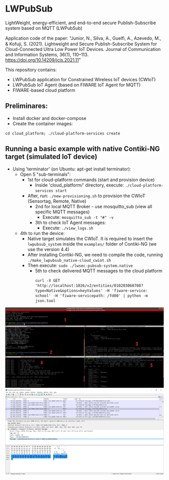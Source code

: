 # LWPubSub
LightWeight, energy-efficient, and end-to-end secure Publish-Subscribe system based on MQTT (LWPubSub)

Application code of the paper: "Junior, N., Silva, A., Guelﬁ, A., Azevedo, M., & Kofuji, S. (2021). Lightweight and Secure Publish-Subscribe System for Cloud-Connected Ultra Low Power IoT Devices. Journal of Communication and Information Systems, 36(1), 110–113. https://doi.org/10.14209/jcis.2021.11"

This repository contains:
  - LWPubSub application for Constrained Wireless IoT devices (CWIoT)
  - LWPubSub IoT Agent (based on FIWARE IoT Agent for MQTT)
  - FIWARE-based cloud platform

## Preliminares:
  * Install docker and docker-compose
  * Create the container images:
```
cd cloud_platform; ./cloud-platform-services create
```

## Running a basic example with native Contiki-NG target (simulated IoT device)
* Using 'terminator' (on Ubuntu: apt-get install terminator):
	- Open 5 "sub-terminals":
		- 1st for cloud-platform commands (start and provision device)
			- Inside 'cloud_platform/' directory, execute: ``` ./cloud-platform-services start ```
      - After, run: ``` ./new-provisioning.sh ``` to provision the CWIoT (Sensortag, Remote, Native)
		- 2nd for local MQTT Broker - use mosquitto_sub (view all specific MQTT messages)
			- Execute: ``` mosquitto_sub -t "#" -v ```
		- 3th to check IoT Agent messages:
			- Execute: ``` ./view_logs.sh ```
    - 4th to run the device:
      - Native target simulates the CWIoT. It is required to insert the ``` lwpubsub_system ``` inside the ``` examples/ ``` folder of Contiki-NG (we use the version 4.4)
      - After installing Contiki-NG, we need to compile the code, running ``` ./make_lwpubsub_native-cloud_cwiot.sh ```
      - Then execute: ``` sudo ./lwsec-pubsub-system.native ```
		- 5th to check delivered MQTT messages to the cloud platform
			```
		    curl -X GET 'http://localhost:1026/v2/entities/010203060708?type=Native&options=keyValues' -H 'fiware-service: school' -H 'fiware-servicepath: /fd00' | python -m json.tool
		    ```

<img src="https://github.com/norisjunior/LWPubSub/blob/master/img/LWPubSub.png" alt="Steps above mentioned" width="1024">

<img src="https://github.com/norisjunior/LWPubSub/blob/master/img/Wireshark.png" alt="Wireshark capture" width="1024">
